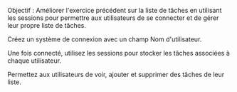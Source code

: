 Objectif : Améliorer l'exercice précédent sur la liste de tâches en utilisant les sessions pour permettre aux utilisateurs de se connecter et de gérer leur propre liste de tâches.

Créez un système de connexion avec un champ Nom d'utilisateur.

Une fois connecté, utilisez les sessions pour stocker les tâches associées à chaque utilisateur.

Permettez aux utilisateurs de voir, ajouter et supprimer des tâches de leur liste.

